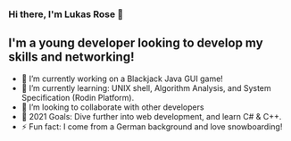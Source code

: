 ### Hi there, I'm Lukas Rose 👋

## I'm a young developer looking to develop my skills and networking!
- 🔭 I’m currently working on a Blackjack Java GUI game!
- 🌱 I’m currently learning: UNIX shell, Algorithm Analysis, and System Specification (Rodin Platform).
- 👯 I’m looking to collaborate with other developers 
- 🥅 2021 Goals: Dive further into web development, and learn C# & C++.
- ⚡ Fun fact: I come from a German background and love snowboarding!




